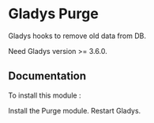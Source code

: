 # Gladys Purge

Gladys hooks to remove old data from DB.

Need Gladys version >= 3.6.0.

## Documentation

To install this module : 

Install the Purge module.
Restart Gladys.
